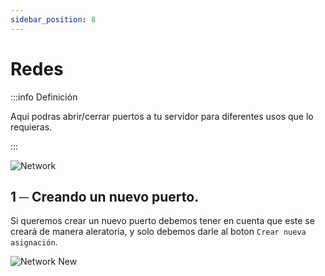 ```yaml
---
sidebar_position: 8
---
```


# Redes
:::info Definición

Aqui podras abrir/cerrar puertos a tu servidor para diferentes usos que lo requieras.

:::

![Network](/img/network.png)

## 1 ─ Creando un nuevo puerto.
Si queremos crear un nuevo puerto debemos tener en cuenta que este se creará de manera aleratoria, y solo debemos darle al boton `Crear nueva asignación`.

![Network New](/img/network_new.png)
